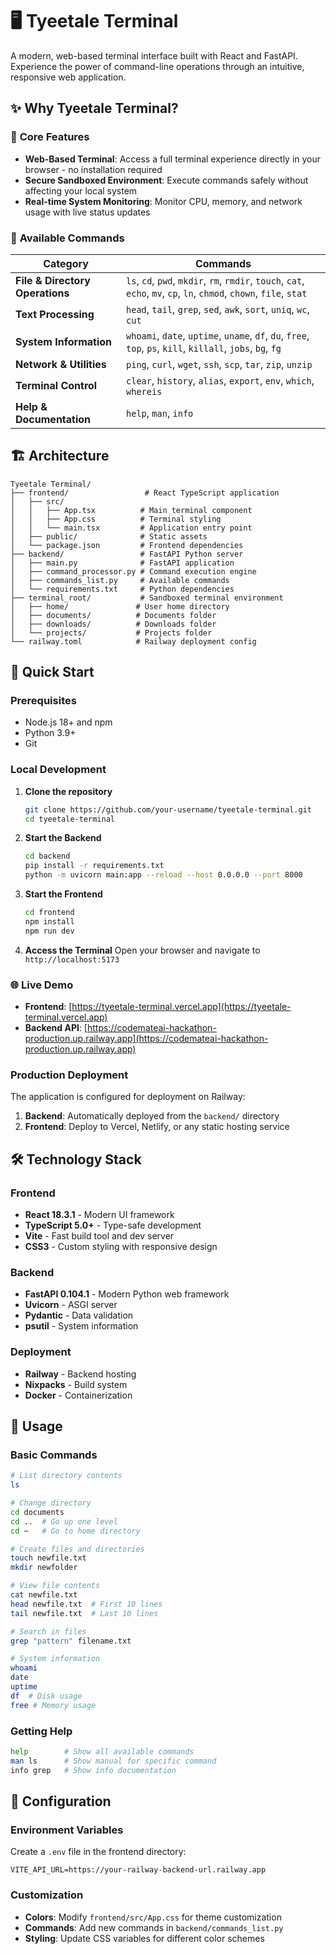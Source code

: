 # 🖥️ Tyeetale Terminal

A modern, web-based terminal interface built with React and FastAPI. Experience the power of command-line operations through an intuitive, responsive web application.

## ✨ Why Tyeetale Terminal?

### 🎯 **Core Features**
- **Web-Based Terminal**: Access a full terminal experience directly in your browser - no installation required
- **Secure Sandboxed Environment**: Execute commands safely without affecting your local system
- **Real-time System Monitoring**: Monitor CPU, memory, and network usage with live status updates

### 🚀 **Available Commands**

| Category | Commands |
|----------|----------|
| **File & Directory Operations** | `ls`, `cd`, `pwd`, `mkdir`, `rm`, `rmdir`, `touch`, `cat`, `echo`, `mv`, `cp`, `ln`, `chmod`, `chown`, `file`, `stat` |
| **Text Processing** | `head`, `tail`, `grep`, `sed`, `awk`, `sort`, `uniq`, `wc`, `cut` |
| **System Information** | `whoami`, `date`, `uptime`, `uname`, `df`, `du`, `free`, `top`, `ps`, `kill`, `killall`, `jobs`, `bg`, `fg` |
| **Network & Utilities** | `ping`, `curl`, `wget`, `ssh`, `scp`, `tar`, `zip`, `unzip` |
| **Terminal Control** | `clear`, `history`, `alias`, `export`, `env`, `which`, `whereis` |
| **Help & Documentation** | `help`, `man`, `info` |

## 🏗️ Architecture

```
Tyeetale Terminal/
├── frontend/                 # React TypeScript application
│   ├── src/
│   │   ├── App.tsx          # Main terminal component
│   │   ├── App.css          # Terminal styling
│   │   └── main.tsx         # Application entry point
│   ├── public/              # Static assets
│   └── package.json         # Frontend dependencies
├── backend/                 # FastAPI Python server
│   ├── main.py              # FastAPI application
│   ├── command_processor.py # Command execution engine
│   ├── commands_list.py     # Available commands
│   └── requirements.txt     # Python dependencies
├── terminal_root/           # Sandboxed terminal environment
│   ├── home/               # User home directory
│   ├── documents/          # Documents folder
│   ├── downloads/          # Downloads folder
│   └── projects/           # Projects folder
└── railway.toml            # Railway deployment config
```

## 🚀 Quick Start

### Prerequisites
- Node.js 18+ and npm
- Python 3.9+
- Git

### Local Development

1. **Clone the repository**
   ```bash
   git clone https://github.com/your-username/tyeetale-terminal.git
   cd tyeetale-terminal
   ```

2. **Start the Backend**
   ```bash
   cd backend
   pip install -r requirements.txt
   python -m uvicorn main:app --reload --host 0.0.0.0 --port 8000
   ```

3. **Start the Frontend**
   ```bash
   cd frontend
   npm install
   npm run dev
   ```

4. **Access the Terminal**
   Open your browser and navigate to `http://localhost:5173`

### 🌐 **Live Demo**
- **Frontend**: [https://tyeetale-terminal.vercel.app](https://tyeetale-terminal.vercel.app)
- **Backend API**: [https://codemateai-hackathon-production.up.railway.app](https://codemateai-hackathon-production.up.railway.app)

### Production Deployment

The application is configured for deployment on Railway:

1. **Backend**: Automatically deployed from the `backend/` directory
2. **Frontend**: Deploy to Vercel, Netlify, or any static hosting service

## 🛠️ Technology Stack

### Frontend
- **React 18.3.1** - Modern UI framework
- **TypeScript 5.0+** - Type-safe development
- **Vite** - Fast build tool and dev server
- **CSS3** - Custom styling with responsive design

### Backend
- **FastAPI 0.104.1** - Modern Python web framework
- **Uvicorn** - ASGI server
- **Pydantic** - Data validation
- **psutil** - System information

### Deployment
- **Railway** - Backend hosting
- **Nixpacks** - Build system
- **Docker** - Containerization

## 📖 Usage

### Basic Commands
```bash
# List directory contents
ls

# Change directory
cd documents
cd ..  # Go up one level
cd ~   # Go to home directory

# Create files and directories
touch newfile.txt
mkdir newfolder

# View file contents
cat newfile.txt
head newfile.txt  # First 10 lines
tail newfile.txt  # Last 10 lines

# Search in files
grep "pattern" filename.txt

# System information
whoami
date
uptime
df  # Disk usage
free # Memory usage
```

### Getting Help
```bash
help        # Show all available commands
man ls      # Show manual for specific command
info grep   # Show info documentation
```

## 🔧 Configuration

### Environment Variables
Create a `.env` file in the frontend directory:
```env
VITE_API_URL=https://your-railway-backend-url.railway.app
```

### Customization
- **Colors**: Modify `frontend/src/App.css` for theme customization
- **Commands**: Add new commands in `backend/commands_list.py`
- **Styling**: Update CSS variables for different color schemes


<!-- Trimmed License, Acknowledgments, Support, and footer per request -->

